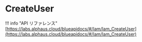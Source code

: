 # CreateUser

!!! info "API リファレンス"
    [https://labs.alphaus.cloud/blueapidocs/#/Iam/Iam_CreateUser](https://labs.alphaus.cloud/blueapidocs/#/Iam/Iam_CreateUser)
